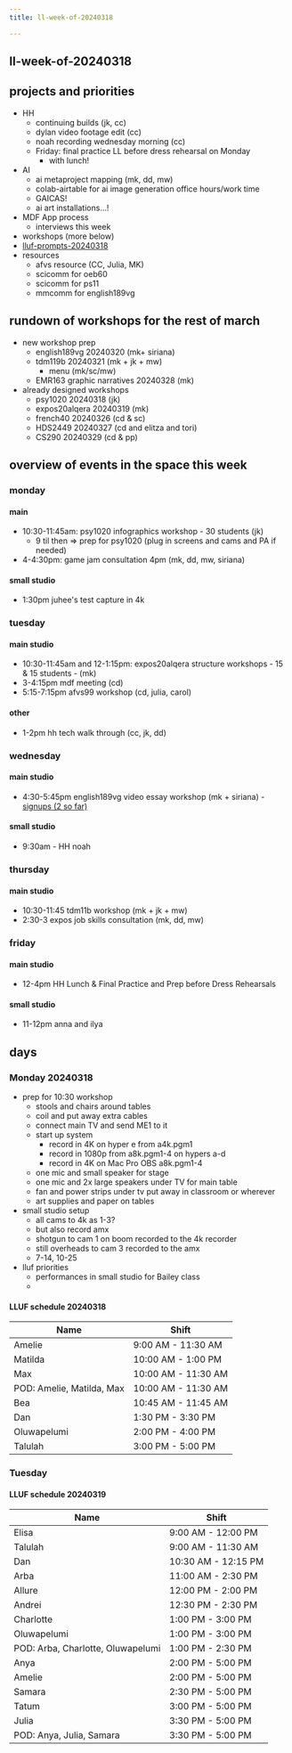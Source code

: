 ```yaml
---
title: ll-week-of-20240318

---
```


## ll-week-of-20240318

## projects and priorities 
* HH
    * continuing builds (jk, cc)
    * dylan video footage edit (cc)
    * noah recording wednesday morning (cc)
    * Friday: final practice LL before dress rehearsal on Monday
        * with lunch!
* AI
    * ai metaproject mapping (mk, dd, mw)
    * colab-airtable for ai image generation office hours/work time 
    * GAICAS!
    * ai art installations...!
* MDF App process
    * interviews this week
* workshops (more below)
* [lluf-prompts-20240318](/YknRFN8yQMOmGtZVm33YXQ)
* resources
    * afvs resource (CC, Julia, MK)
    * scicomm for oeb60
    * scicomm for ps11
    * mmcomm for english189vg
## rundown of workshops for the rest of march
* new workshop prep 
    * english189vg 20240320 (mk+ siriana)
    * tdm119b 20240321 (mk + jk + mw)
        * menu (mk/sc/mw)
    * EMR163 graphic narratives 20240328 (mk)
* already designed workshops
    * psy1020 20240318 (jk)
    * expos20alqera 20240319 (mk)
    * french40 20240326 (cd & sc)
    * HDS2449 20240327 (cd and elitza and tori)
    * CS290 20240329 (cd & pp)

## overview of events in the space this week
### monday
#### main 

* 10:30-11:45am: psy1020 infographics workshop - 30 students (jk)
    * 9 til then => prep for psy1020 (plug in screens and cams and PA if needed)
* 4-4:30pm: game jam consultation 4pm (mk, dd, mw, siriana)
#### small studio
* 1:30pm juhee's test capture in 4k
### tuesday
#### main studio
* 10:30-11:45am and 12-1:15pm: expos20alqera structure workshops - 15 & 15 students - (mk)
* 3-4:15pm mdf meeting (cd)
* 5:15-7:15pm afvs99 workshop (cd, julia, carol)
#### other
* 1-2pm hh tech walk through (cc, jk, dd)
### wednesday
#### main studio
* 4:30-5:45pm english189vg video essay workshop (mk + siriana) - [signups (2 so far)](https://docs.google.com/spreadsheets/d/18gWUPwJcFJ53fqPeYivotNeE78yrhSXWkdkBedzjTm0/edit#gid=0)
#### small studio
* 9:30am - HH noah
### thursday
#### main studio
* 10:30-11:45 tdm11b workshop (mk + jk + mw)
* 2:30-3 expos job skills consultation (mk, dd, mw)
### friday
#### main studio
* 12-4pm HH Lunch & Final Practice and Prep before Dress Rehearsals
#### small studio
* 11-12pm anna and ilya


## days

### Monday 20240318

- prep for 10:30 workshop
    - stools and chairs around tables
    - coil and put away extra cables
    - connect main TV and send ME1 to it
    - start up system
        - record in 4K on hyper e from a4k.pgm1
        - record in 1080p from a8k.pgm1-4 on hypers a-d
        - record in 4K on Mac Pro OBS a8k.pgm1-4
    - one mic and small speaker for stage
    - one mic and 2x large speakers under TV for main table
    - fan and power strips under tv put away in classroom or wherever
    - art supplies and paper on tables
- small studio setup
    - all cams to 4k as 1-3?
    - but also record amx
    - shotgun to cam 1 on boom recorded to the 4k recorder
    - still overheads to cam 3 recorded to the amx
    - 7-14, 10-25
- lluf priorities
    - performances in small studio for Bailey class
    - 


#### LLUF schedule 20240318 

| Name            | Shift            |
|-----------------|------------------|
| Amelie          | 9:00 AM - 11:30 AM |
| Matilda         | 10:00 AM - 1:00 PM |
| Max             | 10:00 AM - 11:30 AM |
| POD: Amelie, Matilda, Max | 10:00 AM - 11:30 AM |
| Bea             | 10:45 AM - 11:45 AM |
| Dan             | 1:30 PM - 3:30 PM |
| Oluwapelumi     | 2:00 PM - 4:00 PM |
| Talulah         | 3:00 PM - 5:00 PM |


### Tuesday

#### LLUF schedule 20240319

| Name            | Shift            |
|-----------------|------------------|
| Elisa           | 9:00 AM - 12:00 PM |
| Talulah         | 9:00 AM - 11:30 AM |
| Dan             | 10:30 AM - 12:15 PM |
| Arba            | 11:00 AM - 2:30 PM |
| Allure          | 12:00 PM - 2:00 PM |
| Andrei          | 12:30 PM - 2:30 PM |
| Charlotte       | 1:00 PM - 3:00 PM |
| Oluwapelumi     | 1:00 PM - 3:00 PM |
| POD: Arba, Charlotte, Oluwapelumi | 1:00 PM - 2:30 PM |
| Anya            | 2:00 PM - 5:00 PM |
| Amelie          | 2:00 PM - 5:00 PM |
| Samara          | 2:30 PM - 5:00 PM |
| Tatum           | 3:00 PM - 5:00 PM |
| Julia           | 3:30 PM - 5:00 PM |
| POD: Anya, Julia, Samara | 3:30 PM - 5:00 PM |



